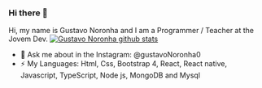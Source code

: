 ### Hi there 👋
Hi, my name is Gustavo Noronha and I am a Programmer / Teacher at the Jovem Dev.
[![Gustavo Noronha github stats](https://github-readme-stats.vercel.app/api?username=GustavoNoronha&count_private=true&theme=merko)](https://github.com/GustavoNoronha/GustavoNoronha)

- 💬 Ask me about in the Instagram: @gustavoNoronha0
- ⚡ My Languages: Html, Css, Bootstrap 4, React, React native, Javascript, TypeScript, Node js, MongoDB and Mysql 


